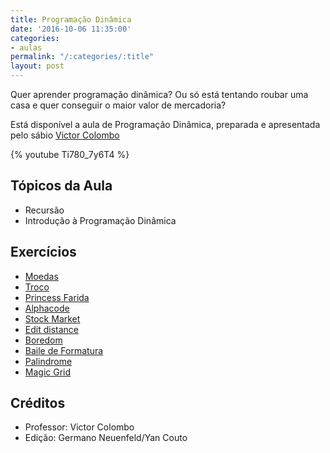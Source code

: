 ```yaml
---
title: Programação Dinâmica
date: '2016-10-06 11:35:00'
categories:
- aulas
permalink: "/:categories/:title"
layout: post
---
```

Quer aprender programação dinâmica? Ou só está tentando roubar uma casa e quer conseguir o maior valor de mercadoria?

Está disponível a aula de Programação Dinâmica, preparada e apresentada pelo sábio [Victor Colombo](http://codeforces.com/profile/Velfke)

{% youtube Ti780_7y6T4 %} 

## Tópicos da Aula
- Recursão
- Introdução à Programação Dinâmica

## Exercícios
- [Moedas](http://br.spoj.com/problems/MOEDAS/)
- [Troco](http://br.spoj.com/problems/TROCO13/)
- [Princess Farida](http://www.spoj.com/problems/FARIDA/)
- [Alphacode](http://www.spoj.com/problems/ACODE/)
- [Stock Market](https://uva.onlinejudge.org/index.php?option=onlinejudge&page=show_problem&problem=4830)
- [Edit distance](http://www.spoj.com/problems/EDIST/)
- [Boredom](http://codeforces.com/problemset/problem/455/A)
- [Baile de Formatura](https://www.urionlinejudge.com.br/judge/pt/problems/view/1616)
- [Palindrome](http://br.spoj.com/problems/PAL/)
- [Magic Grid](http://www.spoj.com/problems/AMR11A/)

## Créditos
- Professor: Victor Colombo
- Edição: Germano Neuenfeld/Yan Couto

